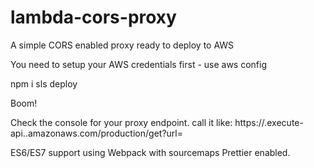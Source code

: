 # lambda-cors-proxy
A simple CORS enabled proxy ready to deploy to AWS

You need to setup your AWS credentials first - use aws config

npm i
sls deploy

Boom!

Check the console for your proxy endpoint.
call it like: https://<arn-id>.execute-api.<region-you-deployed-to>.amazonaws.com/production/get?url=<the-url-to-get>

ES6/ES7 support using Webpack with sourcemaps
Prettier enabled.
